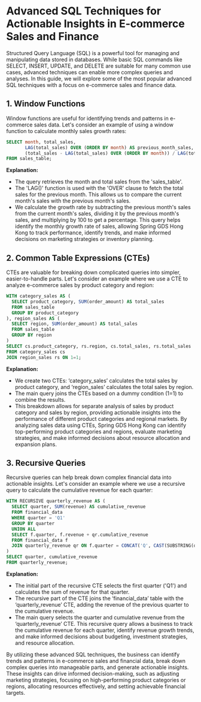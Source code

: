 # Advanced SQL Techniques for Actionable Insights in E-commerce Sales and Finance 

Structured Query Language (SQL) is a powerful tool for managing and manipulating data stored in databases. While basic SQL commands like SELECT, INSERT, UPDATE, and DELETE are suitable for many common use cases, advanced techniques can enable more complex queries and analyses. In this guide, we will explore some of the most popular advanced SQL techniques with a focus on e-commerce sales and finance data.

## 1. Window Functions 
Window functions are useful for identifying trends and patterns in e-commerce sales data. Let's consider an example of using a window function to calculate monthly sales growth rates:

```sql
SELECT month, total_sales,
       LAG(total_sales) OVER (ORDER BY month) AS previous_month_sales,
       (total_sales - LAG(total_sales) OVER (ORDER BY month)) / LAG(total_sales) OVER (ORDER BY month) * 100 AS growth_rate
FROM sales_table;
```

**Explanation:**
- The query retrieves the month and total sales from the 'sales_table'.
- The 'LAG()' function is used with the 'OVER' clause to fetch the total sales for the previous month. This allows us to compare the current month's sales with the previous month's sales.
- We calculate the growth rate by subtracting the previous month's sales from the current month's sales, dividing it by the previous month's sales, and multiplying by 100 to get a percentage.
This query helps identify the monthly growth rate of sales, allowing Spring GDS Hong Kong to track performance, identify trends, and make informed decisions on marketing strategies or inventory planning.


## 2. Common Table Expressions (CTEs)
CTEs are valuable for breaking down complicated queries into simpler, easier-to-handle parts. Let's consider an example where we use a CTE to analyze e-commerce sales by product category and region:

```sql
WITH category_sales AS (
  SELECT product_category, SUM(order_amount) AS total_sales
  FROM sales_table
  GROUP BY product_category
), region_sales AS (
  SELECT region, SUM(order_amount) AS total_sales
  FROM sales_table
  GROUP BY region
)
SELECT cs.product_category, rs.region, cs.total_sales, rs.total_sales
FROM category_sales cs
JOIN region_sales rs ON 1=1;
```

**Explanation:**
-	We create two CTEs: ‘category_sales’ calculates the total sales by product category, and ‘region_sales’ calculates the total sales by region.
-	The main query joins the CTEs based on a dummy condition (1=1) to combine the results.
-	This breakdown allows for separate analysis of sales by product category and sales by region, providing actionable insights into the performance of different product categories and regional markets.
By analyzing sales data using CTEs, Spring GDS Hong Kong can identify top-performing product categories and regions, evaluate marketing strategies, and make informed decisions about resource allocation and expansion plans.


## 3. Recursive Queries
Recursive queries can help break down complex financial data into actionable insights. Let's consider an example where we use a recursive query to calculate the cumulative revenue for each quarter:

```sql
WITH RECURSIVE quarterly_revenue AS (
  SELECT quarter, SUM(revenue) AS cumulative_revenue
  FROM financial_data
  WHERE quarter = 'Q1'
  GROUP BY quarter
  UNION ALL
  SELECT f.quarter, f.revenue + qr.cumulative_revenue
  FROM financial_data f
  JOIN quarterly_revenue qr ON f.quarter = CONCAT('Q', CAST(SUBSTRING(qr.quarter, 2) AS INT) + 1)
)
SELECT quarter, cumulative_revenue
FROM quarterly_revenue;
```

**Explanation:**
-	The initial part of the recursive CTE selects the first quarter ('Q1') and calculates the sum of revenue for that quarter.
-	The recursive part of the CTE joins the ‘financial_data’ table with the ‘quarterly_revenue’ CTE, adding the revenue of the previous quarter to the cumulative revenue.
-	The main query selects the quarter and cumulative revenue from the ‘quarterly_revenue’ CTE.
This recursive query allows a business to track the cumulative revenue for each quarter, identify revenue growth trends, and make informed decisions about budgeting, investment strategies, and resource allocation.

By utilizing these advanced SQL techniques, the business can identify trends and patterns in e-commerce sales and financial data, break down complex queries into manageable parts, and generate actionable insights. These insights can drive informed decision-making, such as adjusting marketing strategies, focusing on high-performing product categories or regions, allocating resources effectively, and setting achievable financial targets.
